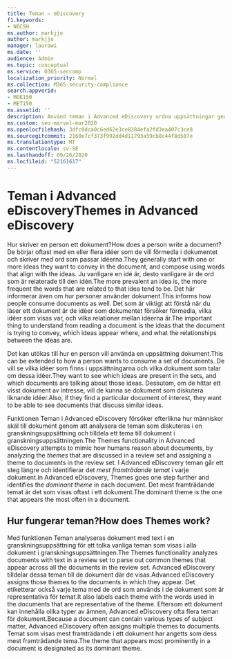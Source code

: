 ```yaml
---
title: Teman – eDiscovery
f1.keywords:
- NOCSH
ms.author: markjjo
author: markjjo
manager: laurawi
ms.date: ''
audience: Admin
ms.topic: conceptual
ms.service: O365-seccomp
localization_priority: Normal
ms.collection: M365-security-compliance
search.appverid:
- MOE150
- MET150
ms.assetid: ''
description: Använd teman i Advanced eDiscovery ordna uppsättningar genom att hitta det mest framträdande temat i varje dokument.
ms.custom: seo-marvel-mar2020
ms.openlocfilehash: 3dfc0dca0c6ed62e3ce8384efa2fd3ea407c3ce8
ms.sourcegitcommit: 2160e7cf373f992dd4d11793a59cb8c44f8d587e
ms.translationtype: MT
ms.contentlocale: sv-SE
ms.lasthandoff: 09/26/2020
ms.locfileid: "52161617"
---
```

# <a name="themes-in-advanced-ediscovery"></a><span data-ttu-id="15809-103">Teman i Advanced eDiscovery</span><span class="sxs-lookup"><span data-stu-id="15809-103">Themes in Advanced eDiscovery</span></span>

<span data-ttu-id="15809-104">Hur skriver en person ett dokument?</span><span class="sxs-lookup"><span data-stu-id="15809-104">How does a person write a document?</span></span> <span data-ttu-id="15809-105">De börjar oftast med en eller flera idéer som de vill förmedla i dokumentet och skriver med ord som passar idéerna.</span><span class="sxs-lookup"><span data-stu-id="15809-105">They generally start with one or more ideas they want to convey in the document, and compose using words that align with the ideas.</span></span> <span data-ttu-id="15809-106">Ju vanligare en idé är, desto vanligare är de ord som är relaterade till den idén.</span><span class="sxs-lookup"><span data-stu-id="15809-106">The more prevalent an idea is, the more frequent the words that are related to that idea tend to be.</span></span> <span data-ttu-id="15809-107">Det här informerar även om hur personer använder dokument.</span><span class="sxs-lookup"><span data-stu-id="15809-107">This informs how people consume documents as well.</span></span> <span data-ttu-id="15809-108">Det som är viktigt att förstå när du läser ett dokument är de idéer som dokumentet försöker förmedla, vilka idéer som visas var, och vilka relationer mellan idéerna är.</span><span class="sxs-lookup"><span data-stu-id="15809-108">The important thing to understand from reading a document is the ideas that the document is trying to convey, which ideas appear where, and what the relationships between the ideas are.</span></span>

<span data-ttu-id="15809-109">Det kan utökas till hur en person vill använda en uppsättning dokument.</span><span class="sxs-lookup"><span data-stu-id="15809-109">This can be extended to how a person wants to consume a set of documents.</span></span> <span data-ttu-id="15809-110">De vill se vilka idéer som finns i uppsättningarna och vilka dokument som talar om dessa idéer.</span><span class="sxs-lookup"><span data-stu-id="15809-110">They want to see which ideas are present in the sets, and which documents are talking about those ideas.</span></span> <span data-ttu-id="15809-111">Dessutom, om de hittar ett visst dokument av intresse, vill de kunna se dokument som diskutera liknande idéer.</span><span class="sxs-lookup"><span data-stu-id="15809-111">Also, if they find a particular document of interest, they want to be able to see documents that discuss similar ideas.</span></span>

<span data-ttu-id="15809-112">Funktionen Teman i Advanced eDiscovery försöker efterlikna hur människor skäl  till dokument genom att analysera de teman som diskuteras i en granskningsuppsättning och tilldela ett tema till dokument i granskningsuppsättningen.</span><span class="sxs-lookup"><span data-stu-id="15809-112">The Themes functionality in Advanced eDiscovery attempts to mimic how humans reason about documents, by analyzing the *themes* that are discussed in a review set and assigning a theme to documents in the review set.</span></span> <span data-ttu-id="15809-113">I Advanced eDiscovery teman går ett steg längre och identifierar det *mest framträdande temat* i varje dokument.</span><span class="sxs-lookup"><span data-stu-id="15809-113">In Advanced eDiscovery, Themes goes one step further and identifies the *dominant theme* in each document.</span></span> <span data-ttu-id="15809-114">Det mest framträdande temat är det som visas oftast i ett dokument.</span><span class="sxs-lookup"><span data-stu-id="15809-114">The dominant theme is the one that appears the most often in a document.</span></span>

## <a name="how-does-themes-work"></a><span data-ttu-id="15809-115">Hur fungerar teman?</span><span class="sxs-lookup"><span data-stu-id="15809-115">How does Themes work?</span></span>

<span data-ttu-id="15809-116">Med funktionen Teman analyseras dokument med text i en granskningsuppsättning för att tolka vanliga teman som visas i alla dokument i granskningsuppsättningen.</span><span class="sxs-lookup"><span data-stu-id="15809-116">The Themes functionality analyzes documents with text in a review set to parse out common themes that appear across all the documents in the review set.</span></span> <span data-ttu-id="15809-117">Advanced eDiscovery tilldelar dessa teman till de dokument där de visas.</span><span class="sxs-lookup"><span data-stu-id="15809-117">Advanced eDiscovery assigns those themes to the documents in which they appear.</span></span> <span data-ttu-id="15809-118">Det etiketterar också varje tema med de ord som används i de dokument som är representativa för temat.</span><span class="sxs-lookup"><span data-stu-id="15809-118">It also labels each theme with the words used in the documents that are representative of the theme.</span></span> <span data-ttu-id="15809-119">Eftersom ett dokument kan innehålla olika typer av ämnen, Advanced eDiscovery ofta flera teman för dokument.</span><span class="sxs-lookup"><span data-stu-id="15809-119">Because a document can contain various types of subject matter, Advanced eDiscovery often assigns multiple themes to documents.</span></span> <span data-ttu-id="15809-120">Temat som visas mest framträdande i ett dokument har angetts som dess mest framträdande tema.</span><span class="sxs-lookup"><span data-stu-id="15809-120">The theme that appears most prominently in a document is designated as its dominant theme.</span></span>
